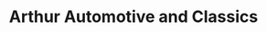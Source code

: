 ---
title: "Arthur Automotive and Classics"
url: /liberty-hill/arthur-automotive-and-classics/
shop: car repair
---